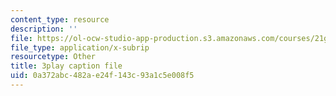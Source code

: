 ```yaml
---
content_type: resource
description: ''
file: https://ol-ocw-studio-app-production.s3.amazonaws.com/courses/21g-101-chinese-i-regular-fall-2014/0a372abc482ae24f143c93a1c5e008f5_zGx0aFh8oxk.srt
file_type: application/x-subrip
resourcetype: Other
title: 3play caption file
uid: 0a372abc-482a-e24f-143c-93a1c5e008f5
---
```

